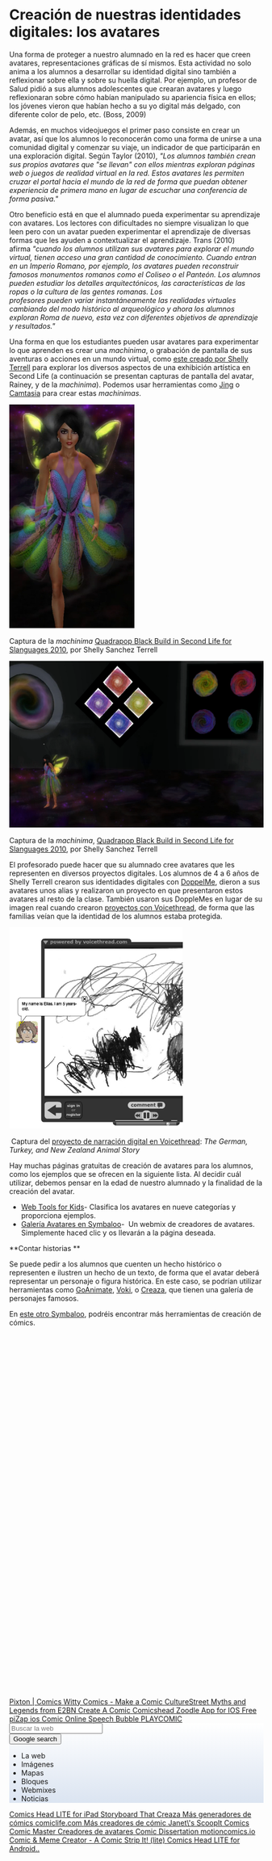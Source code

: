# Creación de nuestras identidades digitales: los avatares

Una forma de proteger a nuestro alumnado en la red es hacer que creen avatares, representaciones gráficas de sí mismos. Esta actividad no solo anima a los alumnos a desarrollar su identidad digital sino también a reflexionar sobre ella y sobre su huella digital. Por ejemplo, un profesor de Salud pidió a sus alumnos adolescentes que crearan avatares y luego reflexionaran sobre cómo habían manipulado su apariencia física en ellos; los jóvenes vieron que habían hecho a su yo digital más delgado, con diferente color de pelo, etc. (Boss, 2009)

Además, en muchos videojuegos el primer paso consiste en crear un avatar, así que los alumnos lo reconocerán como una forma de unirse a una comunidad digital y comenzar su viaje, un indicador de que participarán en una exploración digital. Según Taylor (2010), _"Los alumnos también crean sus propios avatares que "se llevan" con ellos mientras exploran páginas web o juegos de realidad virtual en la red. Estos avatares les permiten cruzar el portal hacia el mundo de la red de forma que puedan obtener experiencia de primera mano en lugar de escuchar una conferencia de forma pasiva."_

Otro beneficio está en que el alumnado pueda experimentar su aprendizaje con avatares. Los lectores con dificultades no siempre visualizan lo que leen pero con un avatar pueden experimentar el aprendizaje de diversas formas que les ayuden a contextualizar el aprendizaje. Trans (2010) afirma _"cuando los alumnos utilizan sus avatares para explorar el mundo virtual, tienen acceso una gran cantidad de conocimiento. Cuando entran en un Imperio Romano, por ejemplo, los avatares pueden reconstruir famosos monumentos romanos como el Coliseo o el Panteón. Los alumnos pueden estudiar los detalles arquitectónicos, las características de las ropas o la cultura de las gentes romanas. Los profesores pueden variar instantáneamente las realidades virtuales cambiando del modo histórico al arqueológico y ahora los alumnos exploran Roma de nuevo, esta vez con diferentes objetivos de aprendizaje y resultados."_

Una forma en que los estudiantes pueden usar avatares para experimentar lo que aprenden es crear una _machinima_, o grabación de pantalla de sus aventuras o acciones en un mundo virtual, como [este creado por Shelly Terrell](https://vimeo.com/15915055) para explorar los diversos aspectos de una exhibición artística en Second Life (a continuación se presentan capturas de pantalla del avatar, Rainey, y de la _machinima_). Podemos usar herramientas como [Jing](http://www.techsmith.com/jing.html) o [Camtasia](http://www.techsmith.com/camtasia.html) para crear estas _machinimas_. 


![](img/fairie.png)


Captura de la _machinima_ [Quadrapop Black Build in Second Life for Slanguages 2010](http://vimeo.com/15915055), por Shelly Sanchez Terrell


![](img/fairie_room.png)


Captura de la _machinima_, [Quadrapop Black Build in Second Life for Slanguages 2010](http://vimeo.com/15915055), por Shelly Sanchez Terrell 

El profesorado puede hacer que su alumnado cree avatares que les representen en diversos proyectos digitales. Los alumnos de 4 a 6 años de Shelly Terrell crearon sus identidades digitales con [DoppelMe](http://www.doppelme.com/), dieron a sus avatares unos alias y realizaron un proyecto en que presentaron estos avatares al resto de la clase. También usaron sus DoppleMes en lugar de su imagen real cuando crearon [proyectos con Voicethread](https://voicethread.com/share/558117/), de forma que las familias veían que la identidad de los alumnos estaba protegida. 


![](img/drawing.png)


 Captura del [proyecto de narración digital en Voicethread](https://voicethread.com/share/558117/): _The German, Turkey, and New Zealand Animal Story_

Hay muchas páginas gratuitas de creación de avatares para los alumnos, como los ejemplos que se ofrecen en la siguiente lista. Al decidir cuál utilizar, debemos pensar en la edad de nuestro alumnado y la finalidad de la creación del avatar. 

*   [Web Tools for Kids](https://sites.google.com/site/webtoolsbox/avatars)\- Clasifica los avatares en nueve categorías y proporciona ejemplos. 
*   [Galería Avatares en Symbaloo](https://formacionintef.symbaloo.com/mix/avatares3)-  Un webmix de creadores de avatares. Simplemente haced clic y os llevarán a la página deseada.

**Contar historias **

Se puede pedir a los alumnos que cuenten un hecho histórico o representen e ilustren un hecho de un texto, de forma que el avatar deberá representar un personaje o figura histórica. En este caso, se podrían utilizar herramientas como [GoAnimate](http://goanimate.com/), [Voki](http://www.voki.com/), o [Creaza](http://www.creazaeducation.com/), que tienen una galería de personajes famosos. 

En [este otro Symbaloo](https://formacionintef.symbaloo.com/mix/creaciondecomic1), podréis encontrar más herramientas de creación de cómics. 

<div id="desktop-1000006022320602" class="active desktop tiles  followed " style="" data-id="1000006022320602" data-publicid="creaciondecomic1" data-comments="" data-wallpaper="//cdn01.symbaloo.com/defaultwallpapers2/1280/21.jpg" data-transparent="true" data-title="Creación de cómic" data-state="followed" data-type="REGULAR" data-color="clear" data-icon="none" data-temporary="" data-isinherited="true" data-channel="" data-contributor-editor="" data-publicname="creaciondecomic1" data-rating="0" data-publisher="aprendeintef" data-publishername="AprendeINTEF">
	<div id="grid-1000006022320602" class="grid" data-height="6" data-width="10" style="background-image: url(//cdn01.symbaloo.com/defaultwallpapers2/1280/21.jpg)">
	<div class="widget-container-loader" style="background: rgb(255, 255, 255); top: 190px; left: 280px; display: none;"></div>
	<div class="desktop-marking-container">
		<div class="marking marker-color-green" style="left: -5px; top: 265px; width: 180px; height: 180px;" data-id="101215548" data-title="Apps para iOS"></div><div class="marking marker-color-purple" style="left: 715px; top: 265px; width: 180px; height: 180px;" data-id="101215545" data-title="Apps para Android"></div><div class="marking marker-color-red" style="left: 265px; top: 355px; width: 270px; height: 180px;" data-id="101215546" data-title="Otros recursos"></div><div class="marking marker-color-amethyst" style="left: -5px; top: -5px; width: 900px; height: 180px;" data-id="101215547" data-title="Herramientas web"></div></div>
	<div class="cells" id="cells-1000006022320602">
						<div class="cell row0 col0"></div>
							<div class="cell row0 col1"></div>
							<div class="cell row0 col2"></div>
							<div class="cell row0 col3"></div>
							<div class="cell row0 col4"></div>
							<div class="cell row0 col5"></div>
							<div class="cell row0 col6"></div>
							<div class="cell row0 col7"></div>
							<div class="cell row0 col8"></div>
							<div class="cell row0 col9"></div>
							<div class="cell row1 col0"></div>
							<div class="cell row1 col1"></div>
							<div class="cell row1 col2"></div>
							<div class="cell row1 col3"></div>
							<div class="cell row1 col4"></div>
							<div class="cell row1 col5"></div>
							<div class="cell row1 col6"></div>
							<div class="cell row1 col7"></div>
							<div class="cell row1 col8"></div>
							<div class="cell row1 col9"></div>
							<div class="cell row2 col0"></div>
							<div class="cell row2 col1"></div>
							<div class="cell row2 col2"></div>
							<div class="cell row2 col3"></div>
							<div class="cell row2 col4"></div>
							<div class="cell row2 col5"></div>
							<div class="cell row2 col6"></div>
							<div class="cell row2 col7"></div>
							<div class="cell row2 col8"></div>
							<div class="cell row2 col9"></div>
							<div class="cell row3 col0"></div>
							<div class="cell row3 col1"></div>
							<div class="cell row3 col2"></div>
							<div class="cell row3 col3"></div>
							<div class="cell row3 col4"></div>
							<div class="cell row3 col5"></div>
							<div class="cell row3 col6"></div>
							<div class="cell row3 col7"></div>
							<div class="cell row3 col8"></div>
							<div class="cell row3 col9"></div>
							<div class="cell row4 col0"></div>
							<div class="cell row4 col1"></div>
							<div class="cell row4 col2"></div>
							<div class="cell row4 col3"></div>
							<div class="cell row4 col4"></div>
							<div class="cell row4 col5"></div>
							<div class="cell row4 col6"></div>
							<div class="cell row4 col7"></div>
							<div class="cell row4 col8"></div>
							<div class="cell row4 col9"></div>
							<div class="cell row5 col0"></div>
							<div class="cell row5 col1"></div>
							<div class="cell row5 col2"></div>
							<div class="cell row5 col3"></div>
							<div class="cell row5 col4"></div>
							<div class="cell row5 col5"></div>
							<div class="cell row5 col6"></div>
							<div class="cell row5 col7"></div>
							<div class="cell row5 col8"></div>
							<div class="cell row5 col9"></div>
							</div>
					<div class="filling" id="filling-1000006022320602">
						<a id="smark-374967842" class="smark smark-color-white  col0 row0  link" title="Pixton | Comics " rel="nofollow" href="https://www.pixton.com/es/" data-id="374967842" data-smarkdefinition="122" data-url="https://www.pixton.com/es/" draggable="false"> <span class="smark-icon" style="background-image: url('//static02.symbaloo.com/smarkImages/8/59/1000008003809266/smarkBG943207779.png')"></span><span class="smark-type type-link"></span>
			<span class="smark-name  smark-name-bg">Pixton | Comics </span>
					</a>
	<a id="smark-374967863" class="smark smark-color-blue  col1 row0  link" title="Witty Comics - Make a Comic" rel="nofollow" href="http://www.wittycomics.com/make-comic.php" data-id="374967863" data-smarkdefinition="122" data-url="http://www.wittycomics.com/make-comic.php" draggable="false"> <span class="smark-icon" data-image=".ico" style="background-image: url('https://plus.google.com/_/favicon?domain=http://www.wittycomics.com/favicon.ico')"></span><span class="smark-type type-link"></span>
			<span class="smark-name  smark-name-bg">Witty Comics - Make a Comic</span>
					</a>
	<a id="smark-374967864" class="smark smark-color-white  col0 row1  link" title="CultureStreet " rel="nofollow" href="https://www.culturestreet.org.uk/activities/superactioncomicmaker/" data-id="374967864" data-smarkdefinition="122" data-url="https://www.culturestreet.org.uk/activities/superactioncomicmaker/" draggable="false"> <span class="smark-icon" style="background-image: url('https://www.culturestreet.org.uk/images/carousel/mltsurround.png')"></span><span class="smark-type type-link"></span>
			<span class="smark-name  smark-name-bg">CultureStreet </span>
					</a>
	<a id="smark-374967851" class="smark smark-color-orange  col2 row0  link" title="ToonDoo" rel="nofollow" href="http://www.toondoo.com/" data-id="374967851" data-smarkdefinition="22817" data-url="http://www.toondoo.com/" draggable="false"> <span class="smark-icon" style="background-image: url('//static02.symbaloo.com/smarkDefinitionAssets/smarkDefinition22817.png')"></span><span class="smark-type type-link"></span>
			</a>
	<a id="smark-374967846" class="smark smark-color-white  col1 row1  link" title="Myths and Legends from E2BN" rel="nofollow" href="http://myths.e2bn.org/" data-id="374967846" data-smarkdefinition="122" data-url="http://myths.e2bn.org/" draggable="false"> <span class="smark-icon" data-image=".ico" style="background-image: url('https://plus.google.com/_/favicon?domain=http://myths.e2bn.org/favicon.ico')"></span><span class="smark-type type-link"></span>
			<span class="smark-name  smark-name-bg">Myths and Legends from E2BN</span>
					</a>
	<a id="smark-374967856" class="smark smark-color-orange  col3 row0  link" title="Comics Lab" rel="nofollow" href="http://www.professorgarfield.org/pgf_comics_lab.html" data-id="374967856" data-smarkdefinition="122" data-url="http://www.professorgarfield.org/pgf_comics_lab.html" draggable="false"> <span class="smark-icon" style="background-image: url('//static02.symbaloo.com/defaultUserImages/6/50/1000006003239238/smarkBG166062848.png')"></span><span class="smark-type type-link"></span>
			</a>
	<a id="smark-374967850" class="smark smark-color-white  col2 row1  link" title="Create A Comic" rel="nofollow" href="http://www.makebeliefscomix.com/" data-id="374967850" data-smarkdefinition="122" data-url="http://www.makebeliefscomix.com/" draggable="false"> <span class="smark-icon" style="background-image: url('//static02.symbaloo.com/smarkDefinitionAssets/53/smarkDef21002_1424978328585.png')"></span><span class="smark-type type-link"></span>
			<span class="smark-name  smark-name-bg">Create A Comic</span>
					</a>
	<a id="smark-374967866" class="smark smark-color-white  col4 row0  link" title="Comicshead" rel="nofollow" href="https://www.comicshead.com/" data-id="374967866" data-smarkdefinition="122" data-url="https://www.comicshead.com/" draggable="false"> <span class="smark-icon" style="background-image: url('//static02.symbaloo.com/smarkImages/47/89/smarkBG_19978604_1513326090364.png')"></span><span class="smark-type type-link"></span>
			<span class="smark-name  smark-name-bg">Comicshead</span>
					</a>
	<a id="smark-374967848" class="smark smark-color-white  col3 row1  link" title="Arthur Comic Creator" rel="nofollow" href="http://pbskids.org/arthur/games/comiccreator/comiccreator.php" data-id="374967848" data-smarkdefinition="122" data-url="http://pbskids.org/arthur/games/comiccreator/comiccreator.php" draggable="false"> <span class="smark-icon" style="background-image: url('//static02.symbaloo.com/smarkImages/8/59/1000008003809266/smarkBG571709469.png')"></span><span class="smark-type type-link"></span>
			</a>
	<a id="smark-374967849" class="smark smark-color-cyan  col1 row3  link" title="Zoodle App for IOS Free" rel="nofollow" href="https://itunes.apple.com/us/app/zoodle-pad/id439412351?mt=8" data-id="374967849" data-smarkdefinition="122" data-url="https://itunes.apple.com/us/app/zoodle-pad/id439412351?mt=8" draggable="false"> <span class="smark-icon" style="background-image: url('//static02.symbaloo.com/smarkImages/8/59/1000008003809266/smarkBG570546986.png')"></span><span class="smark-type type-link"></span>
			<span class="smark-name  smark-name-bg">Zoodle App for IOS Free</span>
					</a>
	<a id="smark-374967854" class="smark smark-color-white  col0 row4  link" title="piZap ios Comic" rel="nofollow" href="https://itunes.apple.com/us/app/pizap/id642936943?mt=8" data-id="374967854" data-smarkdefinition="122" data-url="https://itunes.apple.com/us/app/pizap/id642936943?mt=8" draggable="false"> <span class="smark-icon" style="background-image: url('//static02.symbaloo.com/smarkImages/8/59/1000008003809266/smarkBG847506254.png')"></span><span class="smark-type type-link"></span>
			<span class="smark-name  smark-name-bg">piZap ios Comic</span>
					</a>
	<a id="smark-374967858" class="smark smark-color-white  col5 row0  link" title="Online Speech Bubble" rel="nofollow" href="http://phrase.it/" data-id="374967858" data-smarkdefinition="122" data-url="http://phrase.it/" draggable="false"> <span class="smark-icon" style="background-image: url('https://images-onepick-opensocial.googleusercontent.com/gadgets/proxy?container=onepick&amp;url=http://phrase.it/img/favicon-57.png')"></span><span class="smark-type type-link"></span>
			<span class="smark-name  smark-name-bg">Online Speech Bubble</span>
					</a>
	<a id="smark-374967843" class="smark smark-color-black  col4 row1  link" title="PLAYCOMIC" rel="nofollow" href="http://ntic.educacion.es/w3//eos/MaterialesEducativos/mem2009/playcomic/index_es.html" data-id="374967843" data-smarkdefinition="122" data-url="http://ntic.educacion.es/w3//eos/MaterialesEducativos/mem2009/playcomic/index_es.html" draggable="false"> <span class="smark-icon" style="background-image: url('//static02.symbaloo.com/smarkImages/8/59/1000008003809266/smarkBG574452012.png')"></span><span class="smark-type type-link"></span>
			<span class="smark-name  smark-name-bg">PLAYCOMIC</span>
					</a>
	<div id="smark-374967857" class="smark width4 height2 fixed col3 row2 widget widget-container search" data-id="374967857" data-smarkdefinition="26" data-url="" draggable="false" style="background-image: linear-gradient(rgb(255, 255, 255) 0%, rgb(219, 228, 241) 100%);">
			<div class="widget-inner-container"><!--?xml version="1.0" encoding="UTF-8"?-->
<div id="google-search" class="new">
	<form action="/search" method="GET" target="_blank" class="web" id="cse-search-box" name="web">
		<input type="text" name="q" value="" id="g-search-new" autocomplete="off" placeholder="Buscar la web">
		<div id="resultbox">
			<div id="resultbox-inner"></div>
		</div>
		<!-- custom search -->
		<input type="hidden" name="cof" value="FORID:11">
		<input type="hidden" name="hl" value="es">
		<input type="hidden" name="ie" value="UTF-8">
		<input type="hidden" name="cx" value="partner-pub-0319093145577670:3513366911">
		<input type="submit" name="sa" value="Google search" id="new-submit">
	</form>
	<ul id="options">
		<li id="web" class="active">La web</li>
		<li id="images">Imágenes</li>
		<li id="maps">Mapas</li>
		<li id="tiles">Bloques</li>
		<li id="webmixes">Webmixes</li>
		<li id="news">Noticias</li>
	</ul>
	<span id="footerLogo"></span>
</div>

</div>
		</div>
	<a id="smark-374967865" class="smark smark-color-white  col1 row4  link" title="Comics Head LITE for iPad" rel="nofollow" href="https://itunes.apple.com/us/app/comics-head-create-your-own-comic/id480969185?mt=8" data-id="374967865" data-smarkdefinition="122" data-url="https://itunes.apple.com/us/app/comics-head-create-your-own-comic/id480969185?mt=8" draggable="false"> <span class="smark-icon" style="background-image: url('//static02.symbaloo.com/smarkImages/8/59/1000008003809266/smarkBG666698195.png')"></span><span class="smark-type type-link"></span>
			<span class="smark-name  smark-name-bg">Comics Head LITE for iPad</span>
					</a>
	<a id="smark-374967869" class="smark smark-color-white  col6 row0  link" title="Storyboard That" rel="nofollow" href="http://www.storyboardthat.com/storyboard-creator" data-id="374967869" data-smarkdefinition="122" data-url="http://www.storyboardthat.com/storyboard-creator" draggable="false"> <span class="smark-icon" data-image=".ico" style="background-image: url('https://plus.google.com/_/favicon?domain=http://www.storyboardthat.com/favicon.ico')"></span><span class="smark-type type-link"></span>
			<span class="smark-name  smark-name-bg">Storyboard That</span>
					</a>
	<a id="smark-374967859" class="smark smark-color-orange  col5 row1  link" title="ReadWriteThink: Student Materi" rel="nofollow" href="http://www.readwritethink.org/files/resources/interactives/comic/index.html" data-id="374967859" data-smarkdefinition="20956" data-url="http://www.readwritethink.org/files/resources/interactives/comic/index.html" draggable="false"> <span class="smark-icon" style="background-image: url('//static02.symbaloo.com/smarkImages/8/59/1000008003809266/smarkBG423354259.png')"></span><span class="smark-type type-link"></span>
			</a>
	<a id="smark-374967839" class="smark smark-color-orange  col7 row0  link" title="CarTOON Maker" rel="nofollow" href="http://www.toon-books.com/cartoon-makers.html" data-id="374967839" data-smarkdefinition="122" data-url="http://www.toon-books.com/cartoon-makers.html" draggable="false"> <span class="smark-icon" style="background-image: url('//static02.symbaloo.com/smarkImages/8/59/1000008003809266/smarkBG510492156.png')"></span><span class="smark-type type-link"></span>
			</a>
	<a id="smark-374967847" class="smark smark-color-white  col6 row1  link" title="Creaza" rel="nofollow" href="http://www.creaza.com/" data-id="374967847" data-smarkdefinition="122" data-url="http://www.creaza.com/" draggable="false"> <span class="smark-icon icon-none"></span>
				<span class="smark-type type-link"></span>
			<span class="smark-name ">Creaza</span>
					</a>
	<a id="smark-374967852" class="smark smark-color-white  col3 row4  link" title="Más generadores de cómics" rel="nofollow" href="https://sites.google.com/site/litebeo/generador-de-comics" data-id="374967852" data-smarkdefinition="122" data-url="https://sites.google.com/site/litebeo/generador-de-comics" draggable="false"> <span class="smark-icon" data-image=".ico" style="background-image: url('https://www.google.com/images/icons/product/sites-16.ico')"></span><span class="smark-type type-link"></span>
			<span class="smark-name  smark-name-bg">Más generadores de cómics</span>
					</a>
	<a id="smark-374967841" class="smark smark-color-red  col8 row0  link" title="WriteComics" rel="nofollow" href="http://writecomics.com/" data-id="374967841" data-smarkdefinition="122" data-url="http://writecomics.com/" draggable="false"> <span class="smark-icon" style="background-image: url('//static02.symbaloo.com/smarkImages/8/59/1000008003809266/smarkBG21524315.png')"></span><span class="smark-type type-link"></span>
			</a>
	<a id="smark-374967840" class="smark smark-color-white  col7 row1  link" title="comiclife.com" rel="nofollow" href="http://comiclife.com/" data-id="374967840" data-smarkdefinition="122" data-url="http://comiclife.com/" draggable="false"> <span class="smark-icon" style="background-image: url('https://images-onepick-opensocial.googleusercontent.com/gadgets/proxy?container=onepick&amp;url=http://comiclife.com/favicon.png')"></span><span class="smark-type type-link"></span>
			<span class="smark-name  smark-name-bg">comiclife.com</span>
					</a>
	<a id="smark-374967862" class="smark smark-color-purple  col4 row4  link" title="Más creadores de cómic" rel="nofollow" href="http://www.livebinders.com/play/play_or_edit?id=41475" data-id="374967862" data-smarkdefinition="122" data-url="http://www.livebinders.com/play/play_or_edit?id=41475" draggable="false"> <span class="smark-icon" style="background-image: url('//static02.symbaloo.com/smarkImages/8/59/1000008003809266/smarkBG399037937.png')"></span><span class="smark-type type-link"></span>
			<span class="smark-name  smark-name-bg">Más creadores de cómic</span>
					</a>
	<a id="smark-374967867" class="smark smark-color-white  col3 row5  link" title="Janet\'s ScoopIt Comics" rel="nofollow" href="http://www.scoop.it/t/comics-and-cartoons" data-id="374967867" data-smarkdefinition="122" data-url="http://www.scoop.it/t/comics-and-cartoons" draggable="false"> <span class="smark-icon" style="background-image: url('//static02.symbaloo.com/smarkImages/8/59/1000008003809266/smarkBG785768145.png')"></span><span class="smark-type type-link"></span>
			<span class="smark-name  smark-name-bg">Janet\'s ScoopIt Comics</span>
					</a>
	<a id="smark-374967844" class="smark smark-color-green  col9 row0  link" title="Garfield's Comic Creator" rel="nofollow" href="http://garfield.com/fungames/comiccreator.html" data-id="374967844" data-smarkdefinition="122" data-url="http://garfield.com/fungames/comiccreator.html" draggable="false"> <span class="smark-icon" style="background-image: url('//static02.symbaloo.com/smarkImages/8/59/1000008003809266/smarkBG882522946.png')"></span><span class="smark-type type-link"></span>
			</a>
	<a id="smark-374982523" class="smark smark-color-white  col8 row1  link" title="Comic Master" rel="nofollow" href="http://www.comicmaster.org.uk/" data-id="374982523" data-smarkdefinition="122" data-url="http://www.comicmaster.org.uk/" draggable="false"> <span class="smark-icon" style="background-image: url('//static02.symbaloo.com/smarkImages/79/91/smarkBG_26080552_1516208452519.png')"></span><span class="smark-type type-link"></span>
			<span class="smark-name  smark-name-bg">Comic Master</span>
					</a>
	<a id="smark-374967860" class="smark smark-color-white  col5 row4  link" title="Creadores de avatares" rel="nofollow" href="https://www.symbaloo.com/mix/avatars19" data-id="374967860" data-smarkdefinition="122" data-url="https://www.symbaloo.com/mix/avatars19" draggable="false"> <span class="smark-icon" style="background-image: url('//static02.symbaloo.com/static/img/favicon.png')"></span><span class="smark-type type-link"></span>
			<span class="smark-name  smark-name-bg">Creadores de avatares</span>
					</a>
	<a id="smark-374967845" class="smark smark-color-white  col4 row5  link" title="Comic Dissertation" rel="nofollow" href="http://www.spinweaveandcut.blogspot.com/" data-id="374967845" data-smarkdefinition="122" data-url="http://www.spinweaveandcut.blogspot.com/" draggable="false"> <span class="smark-icon" data-image=".ico" style="background-image: url('https://plus.google.com/_/favicon?domain=http://www.spinweaveandcut.blogspot.nl/favicon.ico')"></span><span class="smark-type type-link"></span>
			<span class="smark-name  smark-name-bg">Comic Dissertation</span>
					</a>
	<a id="smark-487046723" class="smark smark-color-white  col9 row1  link" title="motioncomics.io" rel="nofollow" href="https://motioncomics.io/" data-id="487046723" data-smarkdefinition="122" data-url="https://motioncomics.io/" draggable="false"> <span class="smark-icon" style="background-image: url('https://motioncomics.io/images/screenshot.png')"></span><span class="smark-type type-link"></span>
			<span class="smark-name  smark-name-bg">motioncomics.io</span>
					</a>
	<a id="smark-374967855" class="smark smark-color-white  col8 row3  link" title="Comic &amp; Meme Creator - A" rel="nofollow" href="https://play.google.com/store/apps/details?id=com.tiltedchair.cacomic" data-id="374967855" data-smarkdefinition="122" data-url="https://play.google.com/store/apps/details?id=com.tiltedchair.cacomic" draggable="false"> <span class="smark-icon" data-image=".ico" style="background-image: url('https://plus.google.com/_/favicon?domain=http://ssl.gstatic.com/android/market_images/web/favicon.ico')"></span><span class="smark-type type-link"></span>
			<span class="smark-name  smark-name-bg">Comic &amp; Meme Creator - A</span>
					</a>
	<a id="smark-374967861" class="smark smark-color-white  col8 row4  link" title="Comic Strip It! (lite)" rel="nofollow" href="https://play.google.com/store/apps/details?id=com.roundwoodstudios.comicstripit&amp;hl=en" data-id="374967861" data-smarkdefinition="122" data-url="https://play.google.com/store/apps/details?id=com.roundwoodstudios.comicstripit&amp;hl=en" draggable="false"> <span class="smark-icon" style="background-image: url('//static02.symbaloo.com/smarkImages/99/40/smarkBG_19978604_1513325051676.png')"></span><span class="smark-type type-link"></span>
			<span class="smark-name  smark-name-bg">Comic Strip It! (lite)</span>
					</a>
	<a id="smark-374967868" class="smark smark-color-white  col9 row4  link" title="Comics Head LITE for Android! " rel="nofollow" href="https://www.comicshead.com/node/2955" data-id="374967868" data-smarkdefinition="122" data-url="https://www.comicshead.com/node/2955" draggable="false"> <span class="smark-icon" style="background-image: url('//static02.symbaloo.com/smarkImages/24/81/smarkBG_19978604_1513326164824.png')"></span><span class="smark-type type-link"></span>
			<span class="smark-name  smark-name-bg">Comics Head LITE for Android..</span>
					</a>
	</div>
				</div>
</div>